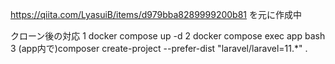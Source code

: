 https://qiita.com/LyasuiB/items/d979bba8289999200b81
を元に作成中

クローン後の対応
1 docker compose up -d
2 docker compose exec app bash
3 (app内で)composer create-project --prefer-dist "laravel/laravel=11.*" .